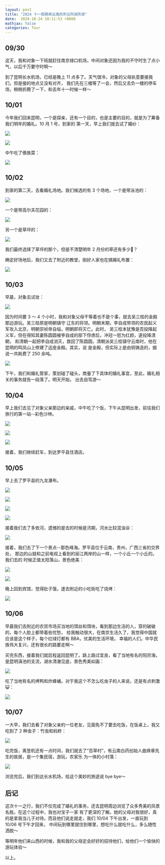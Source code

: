 ```yaml
---
layout: post
title: "2024 十一假期来云南的所见所闻所感"
date:  2024-10-24 10:11:53 +0800
mathjax: false
categories: Tour
---
```


## 09/30
这天，我和对象一下班就赶往南京禄口机场，中间对象还因为我的不守时生了点小气，以后千万要守时啊～

到了昆明长水机场，已经是晚上 11 点多了。天气很冷，对象的父母执意要接我们，但是接的地点又没有对齐，
我们先在三楼等了一会，然后又去负一楼的停车场，稍稍折腾了一下，和去年十一时候一样～

## 10/01

今年我们回来昆明，一个是探亲，还有一个目的，也是主要的目的，就是为了筹备我们明年的婚礼。10 月 1 号，到家的
第一天，早上我们就去试了婚纱：

![](/assets/2024_1001_yunnan_tour/1001_wedding_dress_1.png)

![](/assets/2024_1001_yunnan_tour/1001_wedding_dress_2.png)

中午吃了傣族菜：

![](/assets/2024_1001_yunnan_tour/1001_daizu_dishes.png)

## 10/02

到家的第二天，去看婚礼场地。我们候选的有 3 个场地，一个是带泳池的：

![](/assets/2024_1001_yunnan_tour/1002_swimming_pool.png)

一个是带高尔夫花园的：

![](/assets/2024_1001_yunnan_tour/1002_golf_graden.png)

另一个是草坪的：

![](/assets/2024_1001_yunnan_tour/1002_lawns.png)

我们最终选择了草坪的那个，但是不清楚明年 2 月份的草还有多少🤔️？

确定好场地后，我们又去了附近的教堂，刚好人家也在搞婚礼布置：

![](/assets/2024_1001_yunnan_tour/1002_church.png)

## 10/03

早晨，对象去试妆：

![](/assets/2024_1001_yunnan_tour/1003_makeup.png)

因为时间要 3 ～ 4 个小时，我和对象父母干等着也不是个事，就去吴三桂的金殿那边游玩。吴三桂原是明朝镇守
辽东的将领。明朝末期，李自成带领的农民起义军攻入北京，明朝崇祯帝自缢，明朝即将灭亡。此时，
吴三桂本犹豫是否投降起义军，但在得知其妻陈圆圆被李自成的部下俘虏后，冲冠一怒为红颜，遂投降清朝，
和清朝一起把李自成消灭，救回了陈圆圆。清朝派吴三桂镇守云南时，他在昆明的鸣凤山上修建了这座金殿。其实，说
是金殿，但实际上是由铜铸造的，据说一共耗费了 250 余吨。

![](/assets/2024_1001_yunnan_tour/1003_golden_temple.png)

下午，我们和婚礼管家，策划碰了碰头，商量了下具体的婚礼事宜，至此，婚礼相关的事务就告一段落了。明天开始，
出去自驾游～

## 10/04

早上我们去见了对象父亲那边的亲戚，中午吃了个饭，下午从昆明出发，前往我们旅行的第一站--彩色沙林。

![](/assets/2024_1001_yunnan_tour/1004_colorful_sand_1.png)

![](/assets/2024_1001_yunnan_tour/1004_colorful_sand_2.png)

![](/assets/2024_1001_yunnan_tour/1004_colorful_sand_3.png)

接着，我们继续赶车，到达罗平县住酒店。

## 10/05

早上去了罗平县的九龙瀑布。

![](/assets/2024_1001_yunnan_tour/1005_nine_dragon_waterfall_1.png)

![](/assets/2024_1001_yunnan_tour/1005_nine_dragon_waterfall_2.png)

![](/assets/2024_1001_yunnan_tour/1005_nine_dragon_waterfall_3.png)

![](/assets/2024_1001_yunnan_tour/1005_nine_dragon_waterfall_4.png)

接着我们去了多依河，遗憾的是去的时候是汛期，河水比较混浊😫：

![](/assets/2024_1001_yunnan_tour/1005_duo_yi_river_1.png)

接着，我们去了下一个景点--那色峰海。罗平县位于云南，贵州，广西三省的交界处，
那边的山就和之前电视上看到的丽江两岸的山一样，一个小丘一个小丘的。我们去的
时候正值太阳落山，景色绝美：

![](/assets/2024_1001_yunnan_tour/1005_na_se_shan_hai_1.png)

![](/assets/2024_1001_yunnan_tour/1005_na_se_shan_hai_2.png)

晚上回到宾馆，觉得肚子饿，遂去附近的小吃街吃了烧烤：

![](/assets/2024_1001_yunnan_tour/1005_barbecue_1.png)

## 10/06

早晨我们去附近的农贸市场买当地的饵丝和饵块，看到那边生活的人，穿的破破的，每个人脸上都带着些忧愁，
给我触动很大，在南京生活久了，我觉得中国就应该是这个样子，每个红绿灯都有 BBA，优美的生活环境，
幸福的人们。中华民族伟大复兴，还有很长的路要走啊～

买完东西，接着我们就启程返回昆明了。路上路过宜良，看了当地有名的阳宗海，是昆明滇池的支流，湖水清澈见底，景色秀美如画：

![](/assets/2024_1001_yunnan_tour/1006_yiliang_yangzonghai_1.png)

吃了当地有名的烤鸭和炸蜂蛹，对于我这个不怎么吃虫子的人来说，还是有点刺激😺：

![](/assets/2024_1001_yunnan_tour/1006_yiliang_dishes.png)


## 10/07

一大早，我们去看了对象父亲的一位老友，见面免不了要去吃饭，在饭桌上，我又吃到了 2 种虫子：竹虫和蚂蚱：

![](/assets/2024_1001_yunnan_tour/1007_zhuchong_and_mazha.png)

吃完饭，离登机还有一点时间，我们就去了“百草村”，有云南白药创始人曲焕章先生的故居，是一个集民宿，游玩，农家乐
为一体的小村落：

![](/assets/2024_1001_yunnan_tour/1007_baicaocun.png)

浏览完后，我们到达长水机场，给这个美妙的旅途说 bye bye～

## 后记

这次十一之行，我们不仅完成了婚礼的事务，还去昆明周边浏览了众多秀美的风景名胜。在这个过程中，我也对宝子一家
有了更深的了解。她的父母对我很好，真的是拿我当儿子对待。而且他们说走就走，我们 10/04 下午出发，一直玩到 10/06 号下午才回来，
中间玩到哪里就住到哪里，想吃什么就吃什么，多么随性洒脱～

等明年他们来山西的时候，我和我的父母定会好好的招待他们，给他们一个愉快的游玩体验～

以上。
